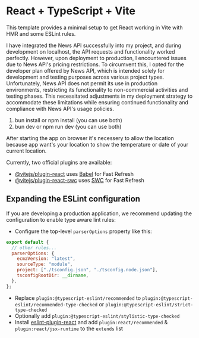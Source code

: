 # React + TypeScript + Vite

This template provides a minimal setup to get React working in Vite with HMR and some ESLint rules.

<!-- Api information -->

I have integrated the News API successfully into my project, and during development on localhost, the API requests and functionality worked perfectly. However, upon deployment to production, I encountered issues due to News API's pricing restrictions. To circumvent this, I opted for the developer plan offered by News API, which is intended solely for development and testing purposes across various project types. Unfortunately, News API does not permit its use in production environments, restricting its functionality to non-commercial activities and testing phases. This necessitated adjustments in my deployment strategy to accommodate these limitations while ensuring continued functionality and compliance with News API's usage policies.

<!-- Please run the code on localhost -->

<!-- Guide to run the News app- -->

1. bun install or npm install (you can use both)
2. bun dev or npm run dev (you can use both)

<!-- very important point----->

After starting the app on browser it's necessery to allow the location because app want's your location to show the temperature or date of your current location.

Currently, two official plugins are available:

- [@vitejs/plugin-react](https://github.com/vitejs/vite-plugin-react/blob/main/packages/plugin-react/README.md) uses [Babel](https://babeljs.io/) for Fast Refresh
- [@vitejs/plugin-react-swc](https://github.com/vitejs/vite-plugin-react-swc) uses [SWC](https://swc.rs/) for Fast Refresh

## Expanding the ESLint configuration

If you are developing a production application, we recommend updating the configuration to enable type aware lint rules:

- Configure the top-level `parserOptions` property like this:

```js
export default {
  // other rules...
  parserOptions: {
    ecmaVersion: "latest",
    sourceType: "module",
    project: ["./tsconfig.json", "./tsconfig.node.json"],
    tsconfigRootDir: __dirname,
  },
};
```

- Replace `plugin:@typescript-eslint/recommended` to `plugin:@typescript-eslint/recommended-type-checked` or `plugin:@typescript-eslint/strict-type-checked`
- Optionally add `plugin:@typescript-eslint/stylistic-type-checked`
- Install [eslint-plugin-react](https://github.com/jsx-eslint/eslint-plugin-react) and add `plugin:react/recommended` & `plugin:react/jsx-runtime` to the `extends` list
